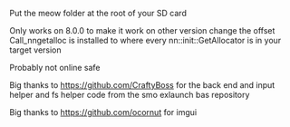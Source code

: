 Put the meow folder at the root of your SD card

Only works on 8.0.0 to make it work on other version change the offset Call_nngetalloc is installed to where every nn::init::GetAllocator is in your target version 

Probably not online safe 

Big thanks to https://github.com/CraftyBoss for the back end and input helper and fs helper code from the smo exlaunch bas repository 

Big thanks to https://github.com/ocornut for imgui 
